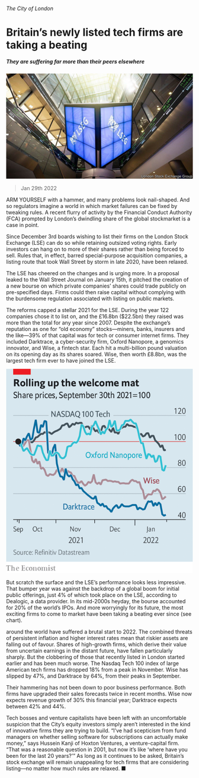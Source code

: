 ###### The City of London

# Britain’s newly listed tech firms are taking a beating 

##### They are suffering far more than their peers elsewhere 

![image](images/20220129_brp506.jpg) 

> Jan 29th 2022 

ARM YOURSELF with a hammer, and many problems look nail-shaped. And so regulators imagine a world in which market failures can be fixed by tweaking rules. A recent flurry of activity by the Financial Conduct Authority (FCA) prompted by London’s dwindling share of the global stockmarket is a case in point.

Since December 3rd boards wishing to list their firms on the London Stock Exchange (LSE) can do so while retaining outsized voting rights. Early investors can hang on to more of their shares rather than being forced to sell. Rules that, in effect, barred special-purpose acquisition companies, a listing route that took Wall Street by storm in late 2020, have been relaxed.


The LSE has cheered on the changes and is urging more. In a proposal leaked to the Wall Street Journal on January 15th, it pitched the creation of a new bourse on which private companies’ shares could trade publicly on pre-specified days. Firms could then raise capital without complying with the burdensome regulation associated with listing on public markets.

The reforms capped a stellar 2021 for the LSE. During the year 122 companies chose it to list on, and the £16.8bn ($22.5bn) they raised was more than the total for any year since 2007. Despite the exchange’s reputation as one for “old economy” stocks—miners, banks, insurers and the like—39% of that capital was for tech or consumer internet firms. They included Darktrace, a cyber-security firm, Oxford Nanopore, a genomics innovator, and Wise, a fintech star. Each hit a multi-billion pound valuation on its opening day as its shares soared. Wise, then worth £8.8bn, was the largest tech firm ever to have joined the LSE.

![image](images/20220129_BRC114.png) 


But scratch the surface and the LSE’s performance looks less impressive. That bumper year was against the backdrop of a global boom for initial public offerings, just 4% of which took place on the LSE, according to Dealogic, a data provider. In its mid-2000s heyday, the bourse accounted for 20% of the world’s IPOs. And more worryingly for its future, the most exciting firms to come to market have been taking a beating ever since (see chart).

 around the world have suffered a brutal start to 2022. The combined threats of persistent inflation and higher interest rates mean that riskier assets are falling out of favour. Shares of high-growth firms, which derive their value from uncertain earnings in the distant future, have fallen particularly sharply. But the clobbering of those that recently listed in London started earlier and has been much worse. The Nasdaq Tech 100 index of large American tech firms has dropped 18% from a peak in November. Wise has slipped by 47%, and Darktrace by 64%, from their peaks in September.

Their hammering has not been down to poor business performance. Both firms have upgraded their sales forecasts twice in recent months. Wise now expects revenue growth of 30% this financial year; Darktrace expects between 42% and 44%.

Tech bosses and venture capitalists have been left with an uncomfortable suspicion that the City’s equity investors simply aren’t interested in the kind of innovative firms they are trying to build. “I’ve had scepticism from fund managers on whether selling software for subscriptions can actually make money,” says Hussein Kanji of Hoxton Ventures, a venture-capital firm. “That was a reasonable question in 2001, but now it’s like ‘where have you been for the last 20 years?’” As long as it continues to be asked, Britain’s stock exchange will remain unappealing for tech firms that are considering listing—no matter how much rules are relaxed. ■

